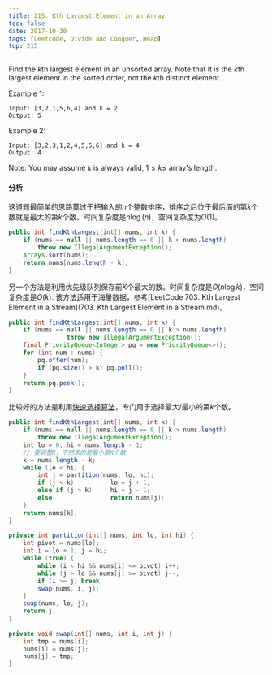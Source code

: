 ```yaml
---
title: 215. Kth Largest Element in an Array
toc: false
date: 2017-10-30
tags: [Leetcode, Divide and Conquer, Heap]
top: 215
---
```


Find the $k$th largest element in an unsorted array. Note that it is the $k$th largest element in the sorted order, not the $k$th distinct element.

Example 1:

```
Input: [3,2,1,5,6,4] and k = 2
Output: 5
```

Example 2:

```
Input: [3,2,3,1,2,4,5,5,6] and k = 4
Output: 4
```

Note: You may assume $k$ is always valid, $1 ≤ k ≤$ array's length.

#### 分析

这道题最简单的思路莫过于把输⼊的$n$个整数排序，排序之后位于最后⾯的第$k$个数就是最大的第$k$个数。时间复杂度是$n\log(n)$，空间复杂度为$O(1)$。


```Java
public int findKthLargest(int[] nums, int k) {
    if (nums == null || nums.length == 0 || k > nums.length)
        throw new IllegalArgumentException();
    Arrays.sort(nums);
    return nums[nums.length - k];
}
```

另一个方法是利用优先级队列保存前$K$个最大的数。时间复杂度是$O(n\log k)$，空间复杂度是$O(k)$. 该方法适用于海量数据，参考[LeetCode 703. Kth Largest Element in a Stream](703. Kth Largest Element in a Stream.md)。

```Java
public int findKthLargest(int[] nums, int k) {
    if (nums == null || nums.length == 0 || k > nums.length)
                throw new IllegalArgumentException();
    final PriorityQueue<Integer> pq = new PriorityQueue<>();
    for (int num : nums) {
        pq.offer(num);
        if (pq.size() > k) pq.poll();
    }
    return pq.peek();
}
```
比较好的方法是利用[快速选择算法](https://techlarry.github.io/wiki/Algorithm/Princeton/Topic%203%20-%20Sorting/#quick-select)，专门用于选择最大/最小的第$k$个数。

```Java
public int findKthLargest(int[] nums, int k) {
    if (nums == null || nums.length == 0 || k > nums.length)
        throw new IllegalArgumentException();
    int lo = 0, hi = nums.length - 1;
    // 要调整K，不然求的是最小第K个数
    k = nums.length - k;
    while (lo < hi) {
        int j = partition(nums, lo, hi);
        if (j < k)          lo = j + 1;
        else if (j > k)     hi = j - 1;
        else                return nums[j];
    }
    return nums[k];
}
    
private int partition(int[] nums, int lo, int hi) {
    int pivot = nums[lo];
    int i = lo + 1, j = hi;
    while (true) {
        while (i < hi && nums[i] <= pivot) i++;
        while (j > lo && nums[j] >= pivot) j--;
        if (i >= j) break;
        swap(nums, i, j);
    }
    swap(nums, lo, j);
    return j;
}
    
private void swap(int[] nums, int i, int j) {
    int tmp = nums[i];
    nums[i] = nums[j];
    nums[j] = tmp;
}
```